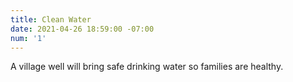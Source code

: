 ```yaml
---
title: Clean Water
date: 2021-04-26 18:59:00 -07:00
num: '1'
---
```


A village well will bring safe drinking water so families are healthy.

